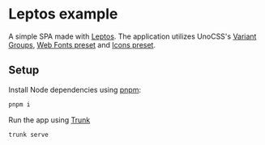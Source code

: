 # Leptos example

A simple SPA made with [Leptos](https://leptos.dev/). The application utilizes UnoCSS's [Variant Groups](https://unocss.dev/transformers/variant-group), [Web Fonts preset](https://unocss.dev/presets/web-fonts) and [Icons preset](https://unocss.dev/presets/icons).

## Setup

Install Node dependencies using [pnpm](https://pnpm.io/):

```bash
pnpm i
```

Run the app using [Trunk](https://trunkrs.dev/)

```bash
trunk serve
```
